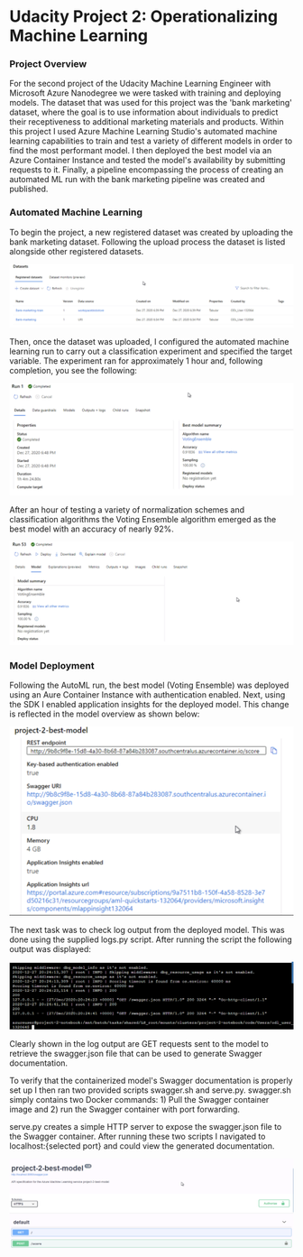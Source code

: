 # Udacity Project 2: Operationalizing Machine Learning

### Project Overview
For the second project of the Udacity Machine Learning Engineer with Microsoft Azure Nanodegree we were tasked with training and deploying models. The dataset that was used for this project was the 'bank marketing' dataset, where the goal is to use information about individuals to predict their receptiveness to additional marketing materials and products. Within this project I used Azure Machine Learning Studio's automated machine learning capabilities to train and test a variety of different models in order to find the most performant model. I then deployed the best model via an Azure Container Instance and tested the model's availability by submitting requests to it. Finally, a pipeline encompassing the process of creating an automated ML run with the bank marketing pipeline was created and published. 

### Automated Machine Learning
To begin the project, a new registered dataset was created by uploading the bank marketing dataset. Following the upload process the dataset is listed alongside other registered datasets.

![Registered dataset](/images/registered-dataset.png)

Then, once the dataset was uploaded, I configured the automated machine learning run to carry out a classification experiment and specified the target variable. The experiment ran for approximately 1 hour and, following completion, you see the following:

![AutoML completed](/images/completed-automl.png)

After an hour of testing a variety of normalization schemes and classification algorithms the Voting Ensemble algorithm emerged as the best model with an accuracy of nearly 92%.

![Best autoML model](/images/best-model.png)

### Model Deployment
Following the AutoML run, the best model (Voting Ensemble) was deployed using an Aure Container Instance with authentication enabled. Next, using the SDK I enabled application insights for the deployed model. This change is reflected in the model overview as shown below:

![Application Insights](/images/app-insights-best-model.png)

The next task was to check log output from the deployed model. This was done using the supplied logs.py script. After running the script the following output was displayed:

![Logs](/images/logging-py-output.png)

Clearly shown in the log output are GET requests sent to the model to retrieve the swagger.json file that can be used to generate Swagger documentation. 

To verify that the containerized model's Swagger documentation is properly set up I then ran two provided scripts swagger.sh and serve.py. swagger.sh simply contains two Docker commands: 1) Pull the Swagger container image and 2) run the Swagger container with port forwarding.

serve.py creates a simple HTTP server to expose the swagger.json file to the Swagger container. After running these two scripts I navigated to localhost:{selected port} and could view the generated documentation.

![Swagger](/images/swagger-documentation.png)


